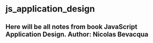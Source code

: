# js_application_design

## Here will be all notes from book JavaScript Application Design. Author: Nicolas Bevacqua
